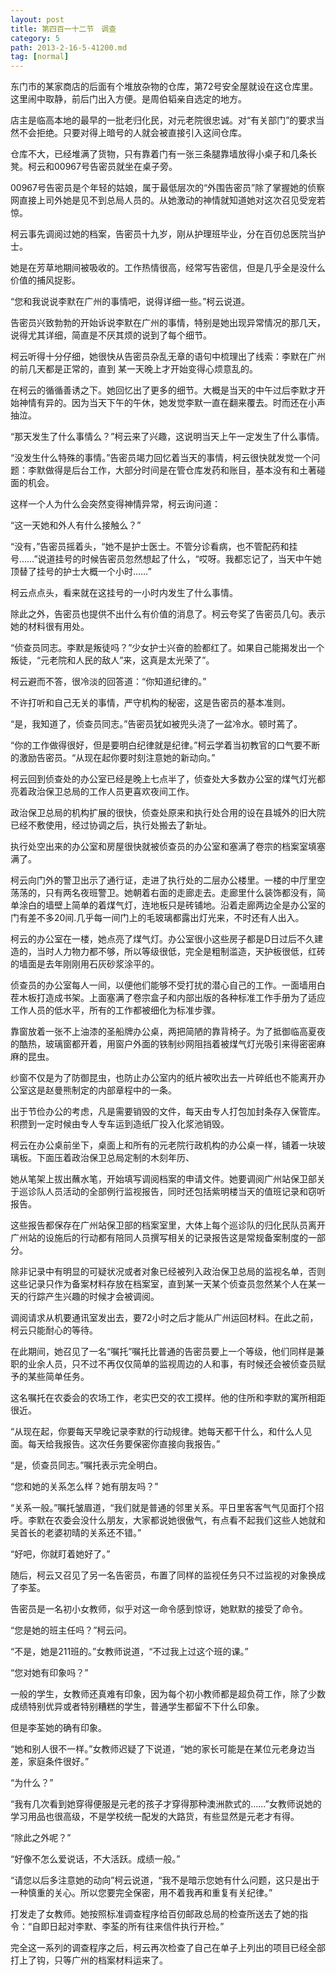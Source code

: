 ```yaml
---
layout: post
title: 第四百一十二节　调查
category: 5
path: 2013-2-16-5-41200.md
tag: [normal]
---
```


东门市的某家商店的后面有个堆放杂物的仓库，第72号安全屋就设在这仓库里。这里闹中取静，前后门出入方便。是周伯韬亲自选定的地方。

店主是临高本地的最早的一批老归化民，对元老院很忠诚。对“有关部门”的要求当然不会拒绝。只要对得上暗号的人就会被直接引入这间仓库。

仓库不大，已经堆满了货物，只有靠着门有一张三条腿靠墙放得小桌子和几条长凳。柯云和00967号告密员就坐在桌子旁。

00967号告密员是个年轻的姑娘，属于最低层次的“外围告密员”除了掌握她的侦察网直接上司外她是见不到总局人员的。从她激动的神情就知道她对这次召见受宠若惊。

柯云事先调阅过她的档案，告密员十九岁，刚从护理班毕业，分在百仞总医院当护士。

她是在芳草地期间被吸收的。工作热情很高，经常写告密信，但是几乎全是没什么价值的捕风捉影。

“您和我说说李默在广州的事情吧，说得详细一些。”柯云说道。

告密员兴致勃勃的开始诉说李默在广州的事情，特别是她出现异常情况的那几天，说得尤其详细，简直是不厌其烦的说到了每个细节。

柯云听得十分仔细，她很快从告密员杂乱无章的语句中梳理出了线索：李默在广州的前几天都是正常的，直到 某一天晚上才开始变得心烦意乱的。

在柯云的循循善诱之下。她回忆出了更多的细节。大概是当天的中午过后李默才开始神情有异的。因为当天下午的午休，她发觉李默一直在翻来覆去。时而还在小声抽泣。

“那天发生了什么事情么？”柯云来了兴趣，这说明当天上午一定发生了什么事情。

“没发生什么特殊的事情。”告密员竭力回忆着当天的事情，柯云很快就发觉一个问题：李默做得是后台工作，大部分时间是在管仓库发药和账目，基本没有和土著碰面的机会。

这样一个人为什么会突然变得神情异常，柯云询问道：

“这一天她和外人有什么接触么？”

“没有，”告密员摇着头，“她不是护士医士。不管分诊看病，也不管配药和挂号……”说道挂号的时候告密员忽然想起了什么，“哎呀。我都忘记了，当天中午她顶替了挂号的护士大概一个小时……”

柯云点点头，看来就在这挂号的一小时内发生了什么事情。

除此之外，告密员也提供不出什么有价值的消息了。柯云夸奖了告密员几句。表示她的材料很有用处。

“侦查员同志。李默是叛徒吗？”少女护士兴奋的脸都红了。如果自己能揭发出一个叛徒，“元老院和人民的敌人”来，这真是太光荣了”。

柯云避而不答，很冷淡的回答道：“你知道纪律的。”

不许打听和自己无关的事情，严守机构的秘密，这是告密员的基本准则。

“是，我知道了，侦查员同志。”告密员犹如被兜头浇了一盆冷水。顿时蔫了。

“你的工作做得很好，但是要明白纪律就是纪律。”柯云学着当初教官的口气要不断的激励告密员。“从现在起你要时刻注意她的新动向。”

柯云回到侦查处的办公室已经是晚上七点半了，侦查处大多数办公室的煤气灯光都亮着政治保卫总局的工作人员更喜欢夜间工作。

政治保卫总局的机构扩展的很快，侦查处原来和执行处合用的设在县城外的旧大院已经不敷使用，经过协调之后，执行处搬去了新址。

执行处空出来的办公室和房屋很快就被侦查员的办公室和塞满了卷宗的档案室填塞满了。

柯云向门外的警卫出示了通行证，走进了执行处的二层办公楼里。一楼的中厅里空荡荡的，只有两名夜班警卫。她朝着右面的走廊走去。走廊里什么装饰都没有，简单涂白的墙壁上简单的着煤气灯，连地板只是砖铺地。沿着走廊两边全是办公室的门有差不多20间.几乎每一间门上的毛玻璃都露出灯光来，不时还有人出入。

柯云的办公室在一楼，她点亮了煤气灯。办公室很小这些房子都是D日过后不久建造的，当时人力物力都不够，所以等级很低，完全是粗制滥造，天护板很低，红砖的墙面是去年刚刚用石灰砂浆涂平的。

侦查员的办公室每人一间，以便他们能够不受打扰的潜心自己的工作。一面墙用白茬木板打造成书架。上面塞满了卷宗盒子和内部出版的各种标准工作手册为了适应工作人员的低水平，所有的工作都被细化为标准步骤。

靠窗放着一张不上油漆的圣船牌办公桌，两把简陋的靠背椅子。为了抵御临高夏夜的酷热，玻璃窗都开着，用窗户外面的铁制纱网阻挡着被煤气灯光吸引来得密密麻麻的昆虫。

纱窗不仅是为了防御昆虫，也防止办公室内的纸片被吹出去一片碎纸也不能离开办公室这是赵曼熊制定的内部章程中的一条。

出于节俭办公的考虑，凡是需要销毁的文件，每天由专人打包加封条存入保管库。积攒到一定时候由专人专车运到造纸厂投入化浆池销毁。

柯云在办公桌前坐下，桌面上和所有的元老院行政机构的办公桌一样，铺着一块玻璃板。下面压着政治保卫总局定制的木刻年历、

她从笔架上拔出蘸水笔，开始填写调阅档案的申请文件。她要调阅广州站保卫部关于巡诊队人员活动的全部例行监视报告，同时还包括紫明楼当天的值班记录和窃听报告。

这些报告都保存在广州站保卫部的档案室里，大体上每个巡诊队的归化民队员离开广州站的设施后的行动都有陪同人员撰写相关的记录报告这是常规备案制度的一部分。

除非记录中有明显的可疑状况或者对象已经被列入政治保卫总局的监视名单，否则这些记录只作为备案材料存放在档案室，直到某一天某个侦查员忽然某个人在某一天的行踪产生兴趣的时候才会被调阅。

调阅请求从机要通讯室发出去，要72小时之后才能从广州运回材料。在此之前，柯云只能耐心的等待。

在此期间，她召见了一名“嘱托”嘱托比普通的告密员要上一个等级，他们同样是兼职的业余人员，只不过不再仅仅简单的监视周边的人和事，有时候还会被侦查员赋予的某些简单任务。

这名嘱托在农委会的农场工作，老实巴交的农工摸样。他的住所和李默的寓所相距很近。

“从现在起，你要每天早晚记录李默的行动规律。她每天都干什么，和什么人见面。每天给我报告。这次任务要保密你直接向我报告。”

“是，侦查员同志。”嘱托表示完全明白。

“您和她的关系怎么样？她有朋友吗？”

“关系一般。”嘱托皱眉道，“我们就是普通的邻里关系。平日里客客气气见面打个招呼。李默在农委会没什么朋友，大家都说她很傲气，有点看不起我们这些人她就和吴首长的老婆初晴的关系还不错。”

“好吧，你就盯着她好了。”

随后，柯云又召见了另一名告密员，布置了同样的监视任务只不过监视的对象换成了李荃。

告密员是一名初小女教师，似乎对这一命令感到惊讶，她默默的接受了命令。

“您是她的班主任吗？”柯云问。

“不是，她是211班的。”女教师说道，“不过我上过这个班的课。”

“您对她有印象吗？”

一般的学生，女教师还真难有印象，因为每个初小教师都是超负荷工作，除了少数成绩特别优异或者特别糟糕的学生，普通学生都留不下什么印象。

但是李荃她的确有印象。

“她和别人很不一样。”女教师迟疑了下说道，“她的家长可能是在某位元老身边当差，家庭条件很好。”

“为什么？”

“我有几次看到她穿得便服是元老的孩子才穿得那种澳洲款式的……”女教师说她的学习用品也很高级，不是学校统一配发的大路货，有些显然是元老才有得。

“除此之外呢？”

“好像不怎么爱说话，不大活跃。成绩一般。”

“请您以后多注意她的动向”柯云说道，“我不是暗示您她有什么问题，这只是出于一种慎重的关心。所以您要完全保密，用不着我再和重复有关纪律。”

打发走了女教师。她按照标准调查程序给百仞邮政总局的检查所送去了她的指令：“自即日起对李默、李荃的所有往来信件执行开检。”

完全这一系列的调查程序之后，柯云再次检查了自己在单子上列出的项目已经全部打上了钩，只等广州的档案材料运来了。
